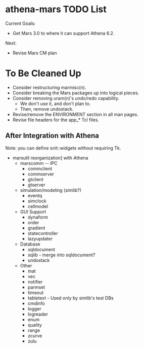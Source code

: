 # athena-mars TODO List

Current Goals:

* Get Mars 3.0 to where it can support Athena 6.2.

Next:

* Revise Mars CM plan

# To Be Cleaned Up

* Consider restructuring marmisc(n).
* Consider breaking the Mars packages up into logical pieces.
* Consider removing uram(n)'s undo/redo capability.  
  * We don't use it, and don't plan to.
  * Then, remove undostack.
* Revise/remove the ENVIRONMENT section in all man pages.
* Revise file headers for the app_* Tcl files.

## After Integration with Athena

Note: you can define snit::widgets without requiring Tk.

* marsutil reorganization]
  with Athena
  * marscomm -- IPC
    * commclient
    * commserver
    * gtclient
    * gtserver
  * simulation/modeling (simlib?)  
    * eventq
    * simclock
    * cellmodel
  * GUI Support
    * dynaform
    * order
    * gradient
    * statecontroller
    * lazyupdater
  * Database
    * sqldocument
    * sqlib - merge into sqldocument?
    * undostack
  * Other
    * mat
    * vec
    * notifier
    * parmset
    * timeout
    * tabletext - Used only by simlib's test DBs
    * cmdinfo
    * logger
    * logreader
    * enum
    * quality
    * range
    * zcurve
    * zulu
